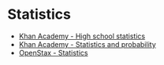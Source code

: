 # Statistics

- [Khan Academy - High school statistics](https://www.khanacademy.org/math/probability)
- [Khan Academy - Statistics and probability](https://www.khanacademy.org/math/statistics-probability)
- [OpenStax - Statistics](./osc.md)

